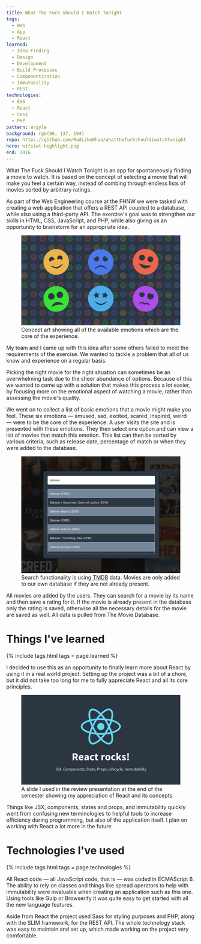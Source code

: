 ```yaml
---
title: What The Fuck Should I Watch Tonight
tags:
  - Web
  - App
  - React
learned:
  - Idea Finding
  - Design
  - Development
  - Build Processes
  - Componentisation
  - Immutability
  - REST
technologies:
  - ES6
  - React
  - Sass
  - PHP
pattern: argyle
background: rgb(86, 137, 194)
repo: https://github.com/RadLikeWhoa/whatthefuckshouldiwatchtonight
hero: wtfsiwt-highlight.png
end: 2016
---
```


What The Fuck Should I Watch Tonight is an app for spontaneously finding a movie to watch. It is based on the concept of selecting a movie that will make you feel a certain way, instead of combing through endless lists of movies sorted by arbitrary ratings.

As part of the Web Engineering course at the FHNW we were tasked with creating a web application that offers a REST API coupled to a database, while also using a third-party API. The exercise's goal was to strengthen our skills in HTML, CSS, JavaScript, and PHP, while also giving us an opportunity to brainstorm for an appropriate idea.

<figure>
  <img src="/assets/img/wtfsiwt-emotions.png">
  <figcaption data-marginalia="right">Concept art showing all of the available emotions which are the core of the experience.</figcaption>
</figure>

My team and I came up with this idea after some others failed to meet the requirements of the exercise. We wanted to tackle a problem that all of us know and experience on a regular basis.

Picking the right movie for the right situation can sometimes be an overwhelming task due to the sheer abundance of options. Because of this we wanted to come up with a solution that makes this process a lot easier, by focusing more on the emotional aspect of watching a movie, rather than assessing the movie's quality.

We went on to collect a list of basic emotions that a movie might make you feel. These six emotions — amused, sad, excited, scared, inspired, weird — were to be the core of the experience. A user visits the site and is presented with these emotions. They then select one option and can view a list of movies that match this emotion. This list can then be sorted by various criteria, such as release date, percentage of match or when they were added to the database.

<figure>
  <img src="/assets/img/wtfsiwt-search.png">
  <figcaption data-marginalia="right">Search functionality is using <abbr title="The Movie Database">TMDB</abbr> data. Movies are only added to our own database if they are not already present.</figcaption>
</figure>

All movies are added by the users. They can search for a movie by its name and then save a rating for it. If the movie is already present in the database only the rating is saved, otherwise all the necessary details for the movie are saved as well. All data is pulled from The Movie Database.

# Things I've learned

{% include tags.html tags = page.learned %}

I decided to use this as an opportunity to finally learn more about React by using it in a real world project. Setting up the project was a bit of a chore, but it did not take too long for me to fully appreciate React and all its core principles.

<figure>
  <img src="/assets/img/wtfsiwt-react.png">
  <figcaption data-marginalia="right">A slide I used in the review presentation at the end of the semester showing my appreciation of React and its concepts.</figcaption>
</figure>

Things like JSX, components, states and props, and immutability quickly went from confusing new terminologies to helpful tools to increase efficiency during programming, but also of the application itself. I plan on working with React a lot more in the future.

# Technologies I've used

{% include tags.html tags = page.technologies %}

All React code — all JavaScript code, that is — was coded in ECMAScript 6. The ability to rely on classes and things like spread operators to help with immutability were invaluable when creating an application such as this one. Using tools like Gulp or Browserify it was quite easy to get started with all the new language features.

Aside from React the project used Sass for styling purposes and PHP, along with the SLIM framework, for the REST API. The whole technology stack was easy to maintain and set up, which made working on the project very comfortable.
